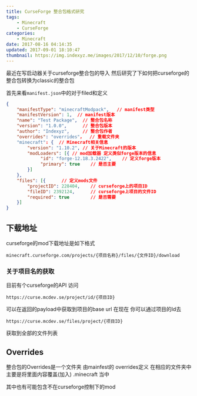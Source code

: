 ```yaml
---
title: CurseForge 整合包格式研究
tags: 
    - Minecraft
    - CurseForge
categories:
    - Minecraft
date: 2017-08-16 04:14:35
updated: 2017-09-01 18:10:47
thumbnail: https://img.indexyz.me/images/2017/12/10/forge.png
---
```

最近在写启动器关于curseforge整合包的导入 然后研究了下如何把curseforge的整合包转换为classic的整合包

<!-- more -->

首先来看`manifest.json`中的对于filed和定义
```json
{
    "manifestType": "minecraftModpack",   // manifest类型
    "manifestVersion": 1,  // manifest版本
    "name": "Test Package",  // 整合包名称
    "version": "1.0.0",      // 整合包版本
    "author": "Indexyz",     // 整合包作者
    "overrides": "overrides"，  // 重载文件夹
    "minecraft": {  // Minecraft相关信息
        "version": "1.10.2", // 关于Minecraft的版本
        "modLoaders": [{ // mod加载器 定义类似forge版本的信息
             "id": "forge-12.18.3.2422",    // 定义forge版本
             "primary": true    // 是否主要
        }]
    },
    "files": [{      // 定义mods文件
        "projectID": 228404,    // curseforge上的项目ID
        "fileID": 2392124,      // curseforge上项目的文件ID
        "required": true        // 是否需要
    }]
}
```

## 下载地址
curseforge的mod下载地址是如下格式
```
minecraft.curseforge.com/projects/{项目名称}/files/{文件ID}/download
```

### 关于项目名的获取
目前有个curseforge的API
访问
```
https://curse.mcdev.se/project/id/{项目ID}
```
可以在返回的payload中获取到项目的base url
在现在 你可以通过项目的Id去 
```
https://curse.mcdev.se/files/project/{项目ID}
```
获取到全部的文件列表
## Overrides
整合包的Overrides是一个文件夹 由mainfest的 overrides定义 在相应的文件夹中 主要是将里面内容覆盖(加入) .minecraft 当中

其中也有可能包含不在curseforge控制下的mod